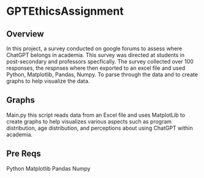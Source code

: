 # GPTEthicsAssignment

## Overview
In this project, a survey conducted on google forums to assess where ChatGPT belongs in academia. This survey was directed at students in post-secondary and professors specfically. The survey collected over 100 responses, the respnses where then exported to an excel file and used Python, Matplotlib, Pandas, Numpy. To parse through the data and to create graphs to help visualize the data. 

## Graphs
 Main.py this script reads data from an Excel file and uses MatplotLib to create graphs to help visualizes various aspects such as program distribution, age distribution, and perceptions about using ChatGPT within academia. 

## Pre Reqs
Python
Matplotlib
Pandas
Numpy
